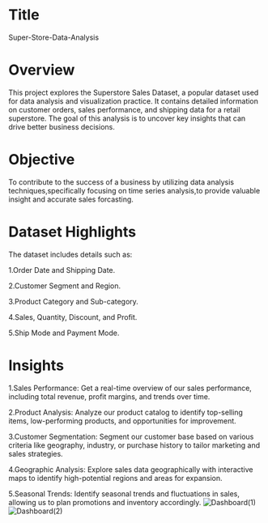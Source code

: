 # Title
Super-Store-Data-Analysis
# Overview
This project explores the Superstore Sales Dataset, a popular dataset used for data analysis and visualization practice. It contains detailed information on customer orders, sales performance, and shipping data for a retail superstore. The goal of this analysis is to uncover key insights that can drive better business decisions.
# Objective
To contribute to the success of a business by utilizing data analysis techniques,specifically focusing on time series analysis,to provide valuable insight and accurate sales forcasting.
# Dataset Highlights
The dataset includes details such as:

1.Order Date and Shipping Date.

2.Customer Segment and Region.

3.Product Category and Sub-category.

4.Sales, Quantity, Discount, and Profit.

5.Ship Mode and Payment Mode.
# Insights
1.Sales Performance: Get a real-time overview of our sales performance, including total revenue, profit margins, and trends over time.

2.Product Analysis: Analyze our product catalog to identify top-selling items, low-performing products, and opportunities for improvement.

3.Customer Segmentation: Segment our customer base based on various criteria like geography, industry, or purchase history to tailor marketing and sales strategies.

4.Geographic Analysis: Explore sales data geographically with interactive maps to identify high-potential regions and areas for expansion.

5.Seasonal Trends: Identify seasonal trends and fluctuations in sales, allowing us to plan promotions and inventory accordingly.
![Dashboard(1)](https://github.com/user-attachments/assets/8a11893f-90f0-4b1f-bc93-a05b9866b1ca)
![Dashboard(2)](https://github.com/user-attachments/assets/e3a79ffe-e58e-4820-9e97-5121a85799a0)




